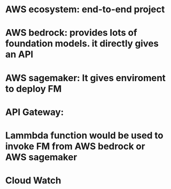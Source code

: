 # AWS ecosystem: end-to-end project

# AWS bedrock: provides lots of foundation models. it directly gives an API

# AWS sagemaker: It gives enviroment to deploy FM

# API Gateway:

# Lammbda function would be used to invoke FM from AWS bedrock or AWS sagemaker

# Cloud Watch
